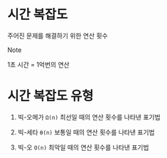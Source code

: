 # 시간 복잡도
주어진 문제를 해결하기 위한 연산 횟수

> [!NOTE]
> 1초 시간 = 1억번의 연산

# 시간 복잡도 유형
1. 빅-오메가 `Ω(n)`
최선일 때의 연산 횟수를 나타낸 표기법

2. 빅-세타 `θ(n)`
보통일 때의 연산 횟수를 나타낸 표기법

3. 빅-오 `O(n)`
최악일 때의 연산 횟수를 나타낸 표기법


